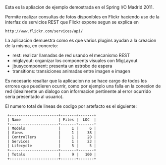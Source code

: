 Esta es la apliacion de ejemplo demostrada en el Spring I/O Madrid 2011.

Permite realizar consultas de fotos disponibles en Flickr haciendo uso
de la interfaz de servicios REST que Flickr expone segun se explica en

    http://www.flickr.com/services/api/

La aplicacion demuestra como es que varios plugins ayudan a la creacion
de la misma, en concreto:

 * rest: realizar llamadas de red usando el mecanismo REST
 * miglayout: organizar los components visuales con MigLayout
 * jbusycomponent: presenta un estrobo de espera
 * transitions: transiciones animadas entre imagen e imagen

Es necesario resaltar que la aplicacion no se hace cargo de todos los
errores que puedieren ocurrir, como por ejemplo una falla en la 
conexion de red (idealmente un dialogo con informacion pertinente al
error ocurrido seria presentado al usuario).

El numero total de lineas de codigo por artefacto es el siguiente:

     +----------------------+-------+-------+
     | Name                 | Files |  LOC  |
     +----------------------+-------+-------+
     | Models               |     1 |     6 | 
     | Views                |     1 |    38 | 
     | Controllers          |     1 |    28 | 
     | Services             |     1 |    23 | 
     | Lifecycle            |     5 |     5 | 
     +----------------------+-------+-------+
     | Totals               |     9 |   100 | 
     +----------------------+-------+-------+

